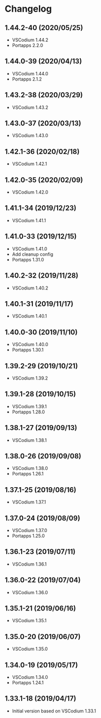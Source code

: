 # Changelog

## 1.44.2-40 (2020/05/25)

* VSCodium 1.44.2
* Portapps 2.2.0

## 1.44.0-39 (2020/04/13)

* VSCodium 1.44.0
* Portapps 2.1.2

## 1.43.2-38 (2020/03/29)

* VSCodium 1.43.2

## 1.43.0-37 (2020/03/13)

* VSCodium 1.43.0

## 1.42.1-36 (2020/02/18)

* VSCodium 1.42.1

## 1.42.0-35 (2020/02/09)

* VSCodium 1.42.0

## 1.41.1-34 (2019/12/23)

* VSCodium 1.41.1

## 1.41.0-33 (2019/12/15)

* VSCodium 1.41.0
* Add cleanup config
* Portapps 1.31.0

## 1.40.2-32 (2019/11/28)

* VSCodium 1.40.2

## 1.40.1-31 (2019/11/17)

* VSCodium 1.40.1

## 1.40.0-30 (2019/11/10)

* VSCodium 1.40.0
* Portapps 1.30.1

## 1.39.2-29 (2019/10/21)

* VSCodium 1.39.2

## 1.39.1-28 (2019/10/15)

* VSCodium 1.39.1
* Portapps 1.28.0

## 1.38.1-27 (2019/09/13)

* VSCodium 1.38.1

## 1.38.0-26 (2019/09/08)

* VSCodium 1.38.0
* Portapps 1.26.1

## 1.37.1-25 (2019/08/16)

* VSCodium 1.37.1

## 1.37.0-24 (2019/08/09)

* VSCodium 1.37.0
* Portapps 1.25.0

## 1.36.1-23 (2019/07/11)

* VSCodium 1.36.1

## 1.36.0-22 (2019/07/04)

* VSCodium 1.36.0

## 1.35.1-21 (2019/06/16)

* VSCodium 1.35.1

## 1.35.0-20 (2019/06/07)

* VSCodium 1.35.0

## 1.34.0-19 (2019/05/17)

* VSCodium 1.34.0
* Portapps 1.24.1

## 1.33.1-18 (2019/04/17)

* Initial version based on VSCodium 1.33.1
